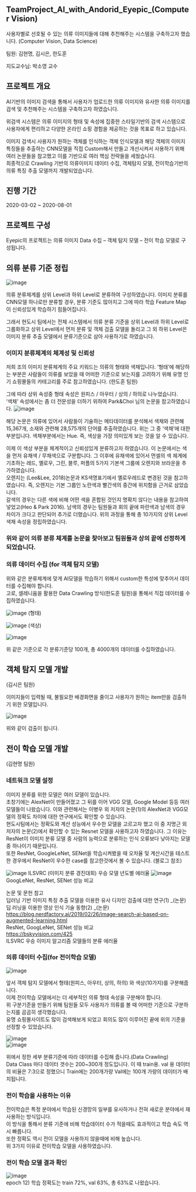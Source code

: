 ## TeamProject_AI_with_Andorid_Eyepic_(Computer Vision)

사용자별로 선호될 수 있는 의류 이미지들에 대해 추천해주는 시스템을 구축하고자 했습니다. (Computer Vision, Data Science)

팀원: 김현명, 김시은, 한도훈  

지도교수님: 박소영 교수

## 프로젝트 개요

AI기반의 이미지 검색을 통해서 사용자가 업로드한 의류 이미지와 유사한 의류 이미지를 검색 및 추천해주는 시스템을 구축하고자 하였습니다.

위검색 시스템은 의류 이미지의 형태 및 속성에 집중한 스타일기반의 검색 시스템으로 사용자에게 편리하고 다양한 온라인 쇼핑 경험을 제공하는 것을 목표로 하고 있습니다.

 이미지 검색시 사용자가 원하는 객체를 인식하는 객체 인식모델과 해당 객체의 이미지 특징들을 추출하는 CNN모델을 직접 Custom해서 만들고 개선시켜서 사용하기 위해 여러 논문들을 참고했고 이를 기반으로 여러 핵심 전략들을 세웠습니다.  
 최종적으로 Crawling 기반의 의류이미지 데이터 수집, 객체탐지 모델, 전이학습기반의 의류 특징 추출 모델까지 개발되었습니다.


## 진행 기간
2020-03-02 ~ 2020-08-01


## 프로젝트 구성

 Eyepic의 프로젝트는 의류 이미지 Data 수집  – 객체 탐지 모델 – 전이 학습 모델로 구성됩니다.


## 의류 분류 기준 정립

![image](https://user-images.githubusercontent.com/44837403/136703324-4a1e7f2a-392d-4b9a-8744-7ea1f506fedf.png)

의류 분류체계를 상위 Level과 하위 Level로 분류하여 구성하였습니다. 이미지 분류를 CNN모델 하나로만 분류할 경우, 분류 기준도 많아지고 그에 따라 학습 Feature Map이 신뢰성있게 학습하기 힘들어집니다.  

 그래서 현도시 팀에서는 전체 시스템에서 의류 분류 기준을 상위 Level과 하위 Level로 그룹화하고 상위 Level에서 먼저 분류 및 객체 검출 모델을 돌리고 그 외 하위 Level은 이미지 분류 추출 모델에서 분류기준으로 삼아 사용하기로 하였습니다.
 
 ### 이미지 분류체계의 체계성 및 신뢰성
 
 저희 조의 이미지 분류체계의 주요 키워드는 의류의 형태와 색채입니다. ‘형태’에 해당하는 부분은 사람들이 의류를 보았을 때 어떠한 기준으로 보는지를 고려하기 위해 유명 인기 쇼핑몰들의 카테고리를 주로 참고하였습니다. (한도훈 팀원)
 
 그에 따라 상위 속성중 형태 속성은 원피스 / 아우터 / 상의 / 하의로 나누었습니다.  
 ‘색채’ 속성에서는 좀 더 전문성을 더하기 위하여 Park&Choi 님의 논문을 참고하였습니다.
 ![image](https://user-images.githubusercontent.com/44837403/136703441-8a52f38c-6855-4b87-a18d-1dd8fcaa80e0.png)

  해당 논문은 의류에 있어서 사람들이 기술하는 메타데이터를 분석해서 색채와 관련해 15,367개, 소재와 관련해 28,575개의 단어를 추출하였습니다. 위는 그 중 ‘색채’에 대한 부분입니다. 색채부분에서는 Hue. 즉, 색상을 가장 의미있게 보는 것을 알 수 있습니다.  
  
 이제 이 색상 부분을 체계적이고 신뢰성있게 분류하고자 하였습니다. 이 논문에서는 색을 먼저 유채색 / 무채색으로 구분합니다. 그 이후에 유채색에 있어서 먼셀의 색 체계에 기초하는 레드, 옐로우, 그린, 블루, 퍼플의 5가지 기본색 그룹에 오렌지와 브라운을 추가하였습니다.  
 오렌지는 (Lee&Lee, 2018)논문과 KS색명표기에서 옐로우레드로 변경된 것을 참고하였습니다. 즉, 오렌지는 기본 그룹인 노란색과 빨간색의 중간에 위치함을 근거로 삼았습니다.   
 갈색의 경우는 다른 색에 비해 어떤 색을 혼합된 것인지 명확치 않다는 내용을 참고하여 넣었고(Heo & Park 2016). 남색의 경우는 팀원들과 회의 끝에 파란색과 남색의 경우 차이가 크다고 판단되어 추가로 더했습니다. 위의 과정을 통해 총 10가지의 상위 Level 색채 속성을 정립하였습니다.  


### 위와 같이 의류 분류 체계를 논문을 찾아보고 팀원들과 상의 끝에 선정하게 되었습니다.

### 의류 데이터 수집 (for 객체 탐지 모델)

위와 같은 분류체계에 맞게 AI모델을 학습하기 위해서 custom한 특성에 맞추어서 데이터를 수집해야 합니다.  
고로, 셀레니움을 활용한 Data Crawling 방식(한도훈 팀원)을 통해서 직접 데이터를 수집하였습니다.

![image](https://user-images.githubusercontent.com/44837403/136703812-bf5d9d26-7124-4495-a8ea-6ee9f47710f4.png)
(형태)

![image](https://user-images.githubusercontent.com/44837403/136703817-d8d50beb-b054-4c8a-9bbd-986fd2751a26.png)
(색상)

![image](https://user-images.githubusercontent.com/44837403/136703898-544c34af-6097-430b-92ee-60277cbb6a42.png)

위 같은 기준으로 각 분류기준당 100개, 총 4000개의 데이터를 수집하였습니다.

## 객체 탐지 모델 개발
(김시은 팀원)

이미지들이 입력될 때, 불필요한 배경화면을 줄이고 사용자가 원하는 item만을 검출하기 위한 모델입니다.

![image](https://user-images.githubusercontent.com/44837403/136703946-abee5952-6fb1-41ae-958d-cf11d75a8860.png)

위와 같이 검출이 됩니다.  

## 전이 학습 모델 개발
(김현명 팀원)

### 네트워크 모델 설정

이미지 분류를 위한 모델은 여러 모델이 있습니다.  
초창기에는 AlexNet이 만들어졌고 그 뒤를 이어 VGG 모델, Google Model 등등 여러 모델들이 나왔습니다. 이와 관련해서는 이병우 외 저자의 논문(1)의 AlexNet과 VGG모델의 정확도 차이에 대한 연구에서도 확인할 수 있습니다.  
현도시팀에서는 정확도와 계산 성능에서 우수한 모델을 고르고자 했고 이 중 지명근 외 저자의 논문(2)에서 확인할 수 있는 Resnet 모델을 사용하고자 하였습니다. 그 이유는 ResNet이 이미지 분류 모델 중 사람의 능력으로 분류하는 인식 오류보다 낮아지는 모델 중 하나이기 때문입니다.  
또한 ResNet, GoogleLeNet, SENet을 학습시켜봤을 때 오차율 및 계산시간을 테스트한 경우에서 ResNet이 우수한 case를 참고한것에서 볼 수 있습니다. (블로그 참조)

![image](https://user-images.githubusercontent.com/44837403/136704054-3d742c19-42d6-45ee-bcc2-2e88f368789f.png)
ILSVRC (이미지 분류 경진대회) 우승 모델 년도별 에러율
![image](https://user-images.githubusercontent.com/44837403/136704067-b18060fb-0b3f-4173-b242-ac17b62545e6.png)
GoogLeNet, ResNet, SENet 성능 비교

논문 및 문헌 참고  
딥러닝 기반 이미지 특징 추출 모델을 이용한 유사 디자인 검출에 대한 연구(1) _(논문)  
딥 러닝을 이용한 영상 인식 기술 동향(2) _(논문)  
https://blog.nerdfactory.ai/2019/02/26/image-search-ai-based-on-augmented-learning.html  
ResNet, GoogLeNet, SENet 성능 비교  
https://bskyvision.com/425  
ILSVRC 우승 이미지 알고리즘 모델들의 분류 에러율  

### 의류 데이터 수집(for 전이학습 모델)
![image](https://user-images.githubusercontent.com/44837403/136704381-549716e0-7679-4ae9-b60a-b98f78597811.png)

앞서 객체 탐지 모델에서 형태(원피스, 아우터, 상의, 하의) 와 색상(10가지)를 구분해줍니다.  
이제 전이학습 모델에서는 더 세부적인 의류 형태 속성을 구분해야 합니다.  
위 구분기준을 만들기 위해 팀원들 모두 사용자가 의류를 볼 때 어떠한 기준으로 구분하는지를 곰곰히 생각했습니다.  
유명 쇼핑몰사이트도 많이 검색해보게 되었고 회의도 많이 이루어진 끝에 위의 기준을 선정할 수 있었습니다.  

![image](https://user-images.githubusercontent.com/44837403/136704523-eb1df341-e9a2-4882-bdb8-6e66b8d0b924.png)  
![image](https://user-images.githubusercontent.com/44837403/136704529-2344fd39-3749-4441-b276-6fabcaf68b87.png)

위에서 정한 세부 분류기준에 따라 데이터를 수집해 줍니다.(Data Crawling)  
Data Class 마다 데이터 갯수는 200~300개 정도입니다.
이 때 train용. val 용 데이터의 비율은 7:3으로 정했으니 Train에는 200개가량 Val에는 100개 가량의 데이터가 배치됩니다.  


### 전이 학습을 사용하는 이유  

전이학습은 특정 분야에서 학습된 신경망의 일부를 유사하거나 전혀 새로운 분야에서 재사용하는 방식입니다.  
이 방식을 통해서 분류 기준에 비해 학습데이터 수가 적을때도 효과적이고 학습 속도 역시 빠릅니다.  
또한 정확도 역시 전이 모델을 사용하지 않을때에 비해 높습니다.  
위 3가지 이유로 전이학습 모델을 사용하였습니다.

### 전이 학습 모델 결과 확인    
![image](https://user-images.githubusercontent.com/44837403/136704839-7fd28238-9d87-4f86-9bb1-19682b1d4257.png)  
epoch 12) 학습 정확도는 train 72%, val 63%, 총 63%로 나왔습니다.  












